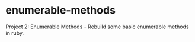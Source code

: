 # enumerable-methods
Project 2: Enumerable Methods - Rebuild some basic enumerable methods in ruby.
